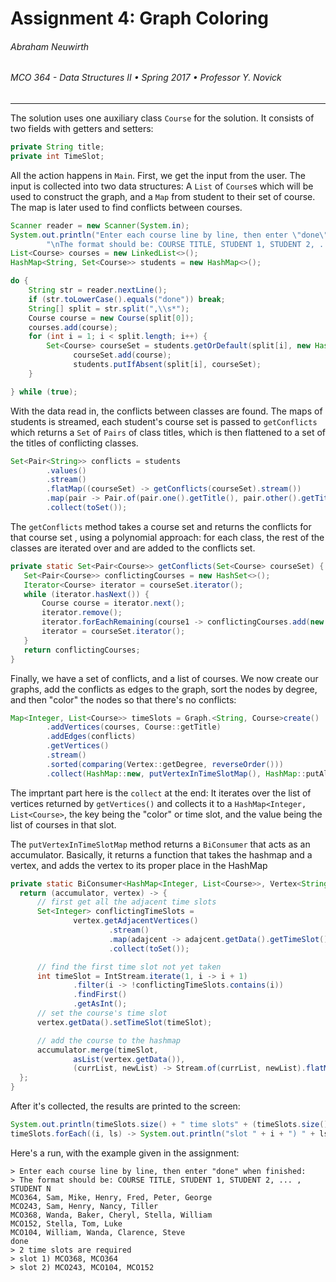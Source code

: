# Assignment 4: Graph Coloring

###### Abraham Neuwirth
###### MCO 364 - Data Structures II • Spring 2017 • Professor Y. Novick
---

The solution uses one auxiliary class `Course` for the solution. It consists of two fields with getters and setters:

```java
private String title;
private int TimeSlot;
```

All the action happens in `Main`. First, we get the input from the user. The input is collected into two data structures: A `List` of `Course`s which will be used to construct the graph, and a `Map` from student to their set of course. The map is later used to find conflicts between courses.


```java
Scanner reader = new Scanner(System.in);
System.out.println("Enter each course line by line, then enter \"done\" when finished:" +
        "\nThe format should be: COURSE TITLE, STUDENT 1, STUDENT 2, ... , STUDENT N");
List<Course> courses = new LinkedList<>();
HashMap<String, Set<Course>> students = new HashMap<>();

do {
    String str = reader.nextLine();
    if (str.toLowerCase().equals("done")) break;
    String[] split = str.split(",\\s*");
    Course course = new Course(split[0]);
    courses.add(course);
    for (int i = 1; i < split.length; i++) {
        Set<Course> courseSet = students.getOrDefault(split[i], new HashSet<>());
              courseSet.add(course);
              students.putIfAbsent(split[i], courseSet);
    }

} while (true);
```

With the data read in, the conflicts between classes are found. The maps of students is streamed, each student's course set is passed to `getConflicts` which returns a `Set` of `Pairs` of class titles, which is then flattened to a set of the titles of conflicting classes.

```java
Set<Pair<String>> conflicts = students
        .values()
        .stream()
        .flatMap((courseSet) -> getConflicts(courseSet).stream())
        .map(pair -> Pair.of(pair.one().getTitle(), pair.other().getTitle()))
        .collect(toSet());
```

The `getConflicts` method takes a course set and returns the conflicts for that course set , using a polynomial approach: for each class, the rest of the classes are iterated over and are added to the conflicts set.

```java
private static Set<Pair<Course>> getConflicts(Set<Course> courseSet) {
   Set<Pair<Course>> conflictingCourses = new HashSet<>();
   Iterator<Course> iterator = courseSet.iterator();
   while (iterator.hasNext()) {
       Course course = iterator.next();
       iterator.remove();
       iterator.forEachRemaining(course1 -> conflictingCourses.add(new Pair<>(course, course1)));
       iterator = courseSet.iterator();
   }
   return conflictingCourses;
}
```

Finally, we have a set of conflicts, and a list of courses. We now create our graphs, add the conflicts as edges to the graph, sort the nodes by degree, and then "color" the nodes so that there's no conflicts:

```java
Map<Integer, List<Course>> timeSlots = Graph.<String, Course>create()
        .addVertices(courses, Course::getTitle)
        .addEdges(conflicts)
        .getVertices()
        .stream()
        .sorted(comparing(Vertex::getDegree, reverseOrder()))
        .collect(HashMap::new, putVertexInTimeSlotMap(), HashMap::putAll);
```

The imprtant part here is the `collect` at the end: It iterates over the list of vertices returned by `getVertices()` and collects it to a `HashMap<Integer, List<Course>`, the key being the "color" or time slot, and the value being the list of courses in that slot.

The `putVertexInTimeSlotMap` method returns a `BiConsumer` that acts as an accumulator. Basically, it returns a function that takes the hashmap and a vertex, and adds the vertex to its proper place in the HashMap


```java
private static BiConsumer<HashMap<Integer, List<Course>>, Vertex<String, Course>> putVertexInTimeSlotMap() {
  return (accumulator, vertex) -> {
      // first get all the adjacent time slots
      Set<Integer> conflictingTimeSlots =
              vertex.getAdjacentVertices()
                      .stream()
                      .map(adajcent -> adajcent.getData().getTimeSlot())
                      .collect(toSet());

      // find the first time slot not yet taken
      int timeSlot = IntStream.iterate(1, i -> i + 1)
              .filter(i -> !conflictingTimeSlots.contains(i))
              .findFirst()
              .getAsInt();
      // set the course's time slot
      vertex.getData().setTimeSlot(timeSlot);

      // add the course to the hashmap
      accumulator.merge(timeSlot,
              asList(vertex.getData()),
              (currList, newList) -> Stream.of(currList, newList).flatMap(List::stream).collect(toList()));
  };
}
```

After it's collected, the results are printed to the screen:

```java
System.out.println(timeSlots.size() + " time slots" + (timeSlots.size() < 2? " is": " are") + " required");
timeSlots.forEach((i, ls) -> System.out.println("slot " + i + ") " + ls.stream().map(Object::toString).collect(Collectors.joining(", "))));
```

Here's a run, with the example given in the assignment:

```
> Enter each course line by line, then enter "done" when finished:
> The format should be: COURSE TITLE, STUDENT 1, STUDENT 2, ... , STUDENT N
MCO364, Sam, Mike, Henry, Fred, Peter, George
MCO243, Sam, Henry, Nancy, Tiller
MCO368, Wanda, Baker, Cheryl, Stella, William
MCO152, Stella, Tom, Luke
MCO104, William, Wanda, Clarence, Steve
done
> 2 time slots are required
> slot 1) MCO368, MCO364
> slot 2) MCO243, MCO104, MCO152
```
